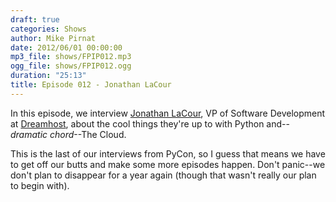```yaml
---
draft: true
categories: Shows
author: Mike Pirnat
date: 2012/06/01 00:00:00
mp3_file: shows/FPIP012.mp3
ogg_file: shows/FPIP012.ogg
duration: "25:13"
title: Episode 012 - Jonathan LaCour
---
```

In this episode, we interview
[Jonathan LaCour](https://en.twitter.com/#!/cleverdevil),
VP of Software Development at [Dreamhost](http://dreamhost.com/),
about the cool things they're up to with Python and--*dramatic chord*--The Cloud.

This is the last of our interviews from PyCon, so I guess that means we have to
get off our butts and make some more episodes happen.  Don't panic--we don't
plan to disappear for a year again (though that wasn't really our plan to begin
with).

